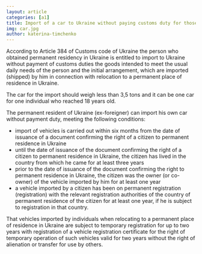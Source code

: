 ```yaml
---
layout: article
categories: [a1]
title: Import of a car to Ukraine without paying customs duty for those who got permanent residency in Ukraine
img: car.jpg
author: katerina-timchenko
---
```

According to  Article 384 of Customs code of Ukraine the person who obtained permanent residency in Ukraine is entitled to import to Ukraine without payment of 
customs duties the goods intended to meet the usual daily needs of the person and the initial arrangement, which are imported (shipped) by him in connection 
with relocation to a permanent place of residence in Ukraine.

The car for the import should weigh less than 3,5 tons and it can be one car for one individual who reached 18 years old. 

The permanent resident of Ukraine (ex-foreigner) can import his own car without payment duty, meeting the following conditions:

-	import of vehicles is carried out within six months from the date of issuance of a document confirming the right of a citizen to permanent residence in Ukraine
- until the date of issuance of the document confirming the right of a citizen to permanent residence in Ukraine, the citizen has lived in the country from 
which he came for at least three years
-	prior to the date of issuance of the document confirming the right to permanent residence in Ukraine, the citizen was the owner (or co-owner) of the vehicle 
imported by him for at least one year
-	a vehicle imported by a citizen has been on permanent registration (registration) with the relevant registration authorities of the country of permanent residence 
of the citizen for at least one year, if he is subject to registration in that country.

That vehicles imported by individuals when relocating to a permanent place of residence in Ukraine are subject to temporary registration for up to two years 
with registration of a vehicle registration certificate for the right of temporary operation of such vehicles valid for two years without the right of alienation
or transfer for use by others.
